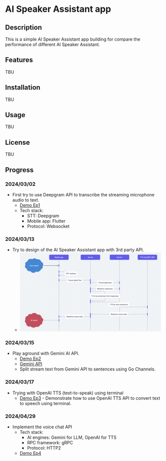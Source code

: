 # AI Speaker Assistant app

## Description
This is a simple AI Speaker Assistant app building for compare the performance of different AI Speaker Assistant.

## Features
TBU

## Installation
TBU

## Usage
TBU

## License
TBU

## Progress

### 2024/03/02
- First try to use Deepgram API to transcribe the streaming microphone audio to text.
    - [Demo Ep1](https://www.youtube.com/watch?v=KA-kzRYfA9I)
    - Tech stack:
        - STT: Deepgram
        - Mobile app: Flutter
        - Protocol: Websocket

### 2024/03/13
- Try to design of the AI Speaker Assistant app with 3rd party API.
    - ![AI assistant app flow](./ai_speaker/assets/imgs/seq_v1.png)

### 2024/03/15
- Play aground with Gemini AI API.
    - [Demo Ep2](https://www.youtube.com/watch?v=3NOhX47xV_M&t=42s)
    - [Gemini API](https://ai.google.dev/docs?_gl=1*1kk9k10*_up*MQ..&gclid=CjwKCAjw48-vBhBbEiwAzqrZVGvmGv6Srbo0VJ5An3y1IBB_Y8r6eZM5yt9ehCaLGewcBUOCyJAAhxoCybAQAvD_BwE)
    - Split stream text from Gemini API to sentences using Go Channels.

### 2024/03/17
- Trying with OpenAI TTS (text-to-speak) using terminal
    - [Demo Ep3](https://youtu.be/M7G_Ws1qgsM?si=hir2If0khgdCRvCf) - Demonstrate how to use OpenAI TTS API to convert text to speech using terminal.

### 2024/04/29
- Implement the voice chat API
    - Tech stack:
        - AI engines: Gemini for LLM, OpenAI for TTS
        - RPC framework: gRPC
        - Protocol: HTTP2
    - [Demo Ep4](https://todo)
